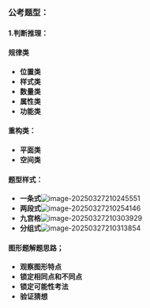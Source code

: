 ### 公考题型：

#### 1.判断推理：

#### 规律类

- **位置类**
- **样式类**
- **数量类**
- **属性类**
- **功能类**

#### 重构类：

- **平面类**
- **空间类**



#### 题型样式： 

- **一条式**![image-20250327210245551](C:\Users\sz\AppData\Roaming\Typora\typora-user-images\image-20250327210245551.png)
- **两段式**![image-20250327210254146](C:\Users\sz\AppData\Roaming\Typora\typora-user-images\image-20250327210254146.png)
- **九宫格**![image-20250327210303929](C:\Users\sz\AppData\Roaming\Typora\typora-user-images\image-20250327210303929.png)
- **分组式**![image-20250327210313854](C:\Users\sz\AppData\Roaming\Typora\typora-user-images\image-20250327210313854.png)

#### 图形题解题思路；

- **观察图形特点**
- **锁定相同点和不同点**
- **锁定可能性考法**
- **验证猜想**